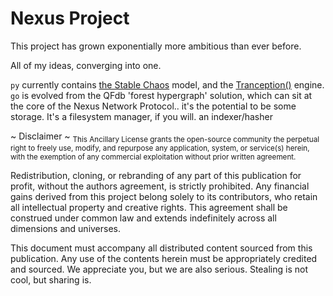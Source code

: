 # Nexus Project

This project has grown exponentially more ambitious than ever before.

All of my ideas, converging into one.

`py` currently contains [the Stable Chaos]() model, and the [Tranception()]() engine.
`go` is evolved from the QFdb 'forest hypergraph' solution, which can sit at the core of the Nexus Network Protocol.. it's the potential to be some storage. It's a filesystem manager, if you will. an indexer/hasher


~ Disclaimer ~
<sub>
This Ancillary License grants the open-source community the perpetual right to freely use, modify, and repurpose any application, system, or service(s) herein, with the exemption of any commercial exploitation without prior written agreement. 

Redistribution, cloning, or rebranding of any part of this publication for profit, without the authors agreement, is strictly prohibited. Any financial gains derived from this project belong solely to its contributors, who retain all intellectual property and creative rights. This agreement shall be construed under common law and extends indefinitely across all dimensions and universes. 

This document must accompany all distributed content sourced from this publication. Any use of the contents herein must be appropriately credited and sourced. We appreciate you, but we are also serious. Stealing is not cool, but sharing is.
</sub>